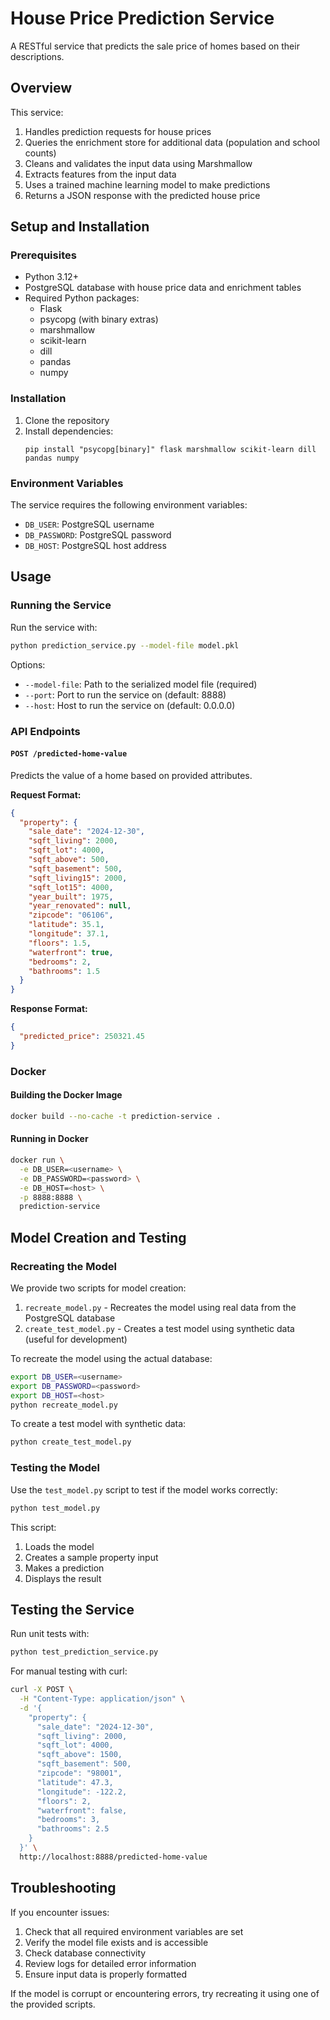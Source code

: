 # House Price Prediction Service

A RESTful service that predicts the sale price of homes based on their descriptions.

## Overview

This service:

1. Handles prediction requests for house prices
2. Queries the enrichment store for additional data (population and school counts)
3. Cleans and validates the input data using Marshmallow
4. Extracts features from the input data
5. Uses a trained machine learning model to make predictions
6. Returns a JSON response with the predicted house price

## Setup and Installation

### Prerequisites

- Python 3.12+
- PostgreSQL database with house price data and enrichment tables
- Required Python packages:
  - Flask
  - psycopg (with binary extras)
  - marshmallow
  - scikit-learn
  - dill
  - pandas
  - numpy

### Installation

1. Clone the repository
2. Install dependencies:
   ```
   pip install "psycopg[binary]" flask marshmallow scikit-learn dill pandas numpy
   ```

### Environment Variables

The service requires the following environment variables:

- `DB_USER`: PostgreSQL username
- `DB_PASSWORD`: PostgreSQL password
- `DB_HOST`: PostgreSQL host address

## Usage

### Running the Service

Run the service with:

```bash
python prediction_service.py --model-file model.pkl
```

Options:
- `--model-file`: Path to the serialized model file (required)
- `--port`: Port to run the service on (default: 8888)
- `--host`: Host to run the service on (default: 0.0.0.0)

### API Endpoints

#### `POST /predicted-home-value`

Predicts the value of a home based on provided attributes.

**Request Format:**

```json
{
  "property": {
    "sale_date": "2024-12-30",
    "sqft_living": 2000,
    "sqft_lot": 4000,
    "sqft_above": 500,
    "sqft_basement": 500,
    "sqft_living15": 2000,
    "sqft_lot15": 4000,
    "year_built": 1975,
    "year_renovated": null,
    "zipcode": "06106",
    "latitude": 35.1,
    "longitude": 37.1,
    "floors": 1.5,
    "waterfront": true,
    "bedrooms": 2,
    "bathrooms": 1.5
  }
}
```

**Response Format:**

```json
{
  "predicted_price": 250321.45
}
```

### Docker

#### Building the Docker Image

```bash
docker build --no-cache -t prediction-service .
```

#### Running in Docker

```bash
docker run \
  -e DB_USER=<username> \
  -e DB_PASSWORD=<password> \
  -e DB_HOST=<host> \
  -p 8888:8888 \
  prediction-service
```

## Model Creation and Testing

### Recreating the Model

We provide two scripts for model creation:

1. `recreate_model.py` - Recreates the model using real data from the PostgreSQL database
2. `create_test_model.py` - Creates a test model using synthetic data (useful for development)

To recreate the model using the actual database:

```bash
export DB_USER=<username>
export DB_PASSWORD=<password>
export DB_HOST=<host>
python recreate_model.py
```

To create a test model with synthetic data:

```bash
python create_test_model.py
```

### Testing the Model

Use the `test_model.py` script to test if the model works correctly:

```bash
python test_model.py
```

This script:
1. Loads the model
2. Creates a sample property input
3. Makes a prediction
4. Displays the result

## Testing the Service

Run unit tests with:

```bash
python test_prediction_service.py
```

For manual testing with curl:

```bash
curl -X POST \
  -H "Content-Type: application/json" \
  -d '{
    "property": {
      "sale_date": "2024-12-30",
      "sqft_living": 2000,
      "sqft_lot": 4000,
      "sqft_above": 1500,
      "sqft_basement": 500,
      "zipcode": "98001",
      "latitude": 47.3,
      "longitude": -122.2,
      "floors": 2,
      "waterfront": false,
      "bedrooms": 3,
      "bathrooms": 2.5
    }
  }' \
  http://localhost:8888/predicted-home-value
```

## Troubleshooting

If you encounter issues:

1. Check that all required environment variables are set
2. Verify the model file exists and is accessible
3. Check database connectivity
4. Review logs for detailed error information
5. Ensure input data is properly formatted

If the model is corrupt or encountering errors, try recreating it using one of the provided scripts.